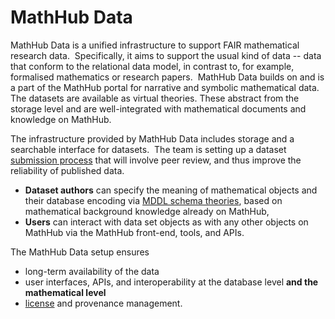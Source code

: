 # MathHub Data

MathHub Data is a unified infrastructure to support FAIR mathematical research data.  
Specifically, it aims to support the usual kind of data -- data that conform to the relational data model, 
in contrast to, for example, formalised mathematics or research papers.  
MathHub Data builds on and is a part of the MathHub portal for narrative and symbolic mathematical data.
The datasets are available as virtual theories. 
These abstract from the storage level and are well-integrated with mathematical documents and knowledge on MathHub.

The infrastructure provided by MathHub Data includes storage and a searchable interface for datasets. 
The team is setting up a dataset [submission process](overview/submission-editorial.md) that will involve peer review, 
and thus improve the reliability of published data.

- **Dataset authors** can specify the meaning of mathematical objects and their database encoding via 
[MDDL schema theories](overview/MDDL), based on mathematical background knowledge already on MathHub,
- **Users** can interact with data set objects as with any other objects on MathHub via the MathHub front-end, tools, and APIs. 

The MathHub Data setup ensures 
- long-term availability of the data 
- user interfaces, APIs, and interoperability at the database level **and the mathematical level** 
- [license](overview/IntellectualProperty.md) and provenance management.
